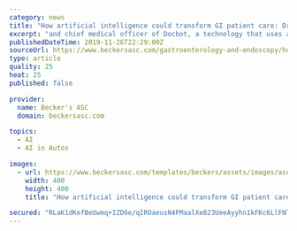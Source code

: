 ```yaml
---
category: news
title: "How artificial intelligence could transform GI patient care: Dr. William Karnes of Docbot weighs in"
excerpt: "and chief medical officer of Docbot, a technology that uses artificial intelligence to detect abnormalities from colonoscopy ... Eventually, I suppose, they'll be self-driving scopes. Kind of scary with all of this because we don't want to lose our jobs. A huge target for AI is capsule endoscopy. That's a big, big, big pain point for ..."
publishedDateTime: 2019-11-26T22:29:00Z
sourceUrl: https://www.beckersasc.com/gastroenterology-and-endoscopy/how-artificial-intelligence-could-transform-gi-patient-care-dr-william-karnes-of-docbot-weighs-in.html
type: article
quality: 25
heat: 25
published: false

provider:
  name: Becker's ASC
  domain: beckersasc.com

topics:
  - AI
  - AI in Autos

images:
  - url: https://www.beckersasc.com/templates/beckers/assets/images/asc-mobile-logo.jpg
    width: 400
    height: 400
    title: "How artificial intelligence could transform GI patient care: Dr. William Karnes of Docbot weighs in"

secured: "RLaK1dKefBeUwmq+IZD6e/qIROaeusN4FMaalXe823UeeAyyhn1kFKc6LlFNTSFQZNi0VJIopA3t9Jxn6fbouBX0PbF2YLCyxogWkSXy7scsrmnOVSbUZv1LR2ckZdtZBwF0MBsjESAj8z3Nh7LheIXp9YAEM9FK9Su217E/l5Sj1lQCAyrZf/bNKa9CvWCikToWIsT7+a/zmNyGIAyOMKk9z/wyI2KsJSwRf9bb59jM+NKRj4jYSt1B11R1xaVpDUZzt0xJHSwxEf+5ENd71w==;pPOh2N4Y/aSoo2tlixFHhw=="
---
```


